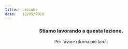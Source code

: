 ```yaml
---
title:  Lezione
date:   12/05/2018
---
```


### <center>Stiamo lavorando a questa lezione.</center>
<center>Per favore ritorna più tardi.</center>